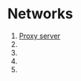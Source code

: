 # Networks

1. [Proxy server](http://en.wikipedia.org/wiki/Proxy_server)
1. []()
1. []()
1. []()
1. []()